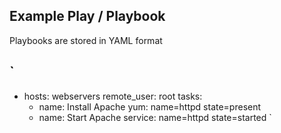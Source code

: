 <h2>Example Play / Playbook</h2>

Playbooks are stored in YAML format

`
---
- hosts: webservers
  remote_user: root
  tasks:
  - name: Install Apache
    yum: name=httpd state=present
  - name: Start Apache
    service: name=httpd state=started
`
